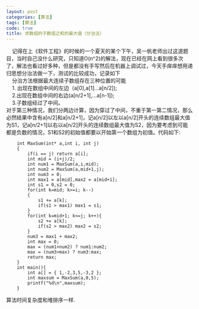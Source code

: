 ```yaml
---
layout: post
categories: [算法]
tags: [算法]
code: true
title: 求数组的子数组之和的最大值（分治法）
---
```


&nbsp;&nbsp;&nbsp;&nbsp;记得在上《软件工程》的时候的一个夏天的某个下午，吴一帆老师出过这道题目，当时自己没什么研究，只知道O(n^2)的解法，现在已经在网上看到很多次了，解法也看过好多种，但是都没有手写然后在机器上调试过，今天手痒痒想用递归思想分治法做一下，测试的比较成功，记录如下  
&nbsp;&nbsp;&nbsp;&nbsp;分治方法根据最大连续子数组存在三种位置的可能    
&nbsp;&nbsp;&nbsp;&nbsp;1. 出现在数组中间的左边（a[0],a[1]...a[n/2]);  
&nbsp;&nbsp;&nbsp;&nbsp;2.出现在数组中间的右边(a[n/2+1],...a[n-1]);  
&nbsp;&nbsp;&nbsp;&nbsp;3.子数组经过了中间。  
对于第三种情况，我们分两边计算，因为穿过了中间，不重于第一第二情况，那么必然结果中含有a[n/2]和a[n/2+1]，记a[n/2]以左以a[n/2]开头的连续数组最大值为S1，记a[n/2+1]以右以a[n/2]开头的连续数组最大值为S2，因为要考虑到可能都是负数的情况，S1和S2的初始值都要以开始第一个数组为初值。代码如下:
    
		int MaxSum(int* a,int i, int j)
		{
			if(i == j) return a[i];
			int mid = (i+j)/2;
			int num1 = MaxSum(a,i,mid);
			int num2 = MaxSum(a,mid+1,j);
			int num3 = 0;
			int max1 = a[mid],max2 = a[mid+1];
			int s1 = 0,s2 = 0;
			for(int k=mid; k>=i; k--)
			{
				s1 += a[k];
				if(s1 > max1) max1 = s1;
			}
			for(int k=mid+1; k<=j; k++){
				s2 += a[k];
				if(s2 > max2) max2 = s2;
			}
			num3 = max1 + max2;
			int max = 0;
			max = (num1>num2) ? num1:num2;
			max = (num3>max) ? num3:max;
			return max;
		}
		int main(){
			int a[] = { 1,-2,3,5,-3,2 };
			int maxsum = MaxSum(a,0,5);
			printf("%d\n",maxsum);
		} 
		
算法时间复杂度和堆排序一样.


